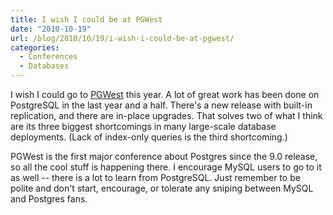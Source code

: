 ```yaml
---
title: I wish I could be at PGWest
date: "2010-10-19"
url: /blog/2010/10/19/i-wish-i-could-be-at-pgwest/
categories:
  - Conferences
  - Databases
---
```

I wish I could go to [PGWest][1] this year. A lot of great work has been done on PostgreSQL in the last year and a half. There's a new release with built-in replication, and there are in-place upgrades. That solves two of what I think are its three biggest shortcomings in many large-scale database deployments. (Lack of index-only queries is the third shortcoming.)

PGWest is the first major conference about Postgres since the 9.0 release, so all the cool stuff is happening there. I encourage MySQL users to go to it as well -- there is a lot to learn from PostgreSQL. Just remember to be polite and don't start, encourage, or tolerate any sniping between MySQL and Postgres fans.

 [1]: https://www.postgresqlconference.org/2010/west/
